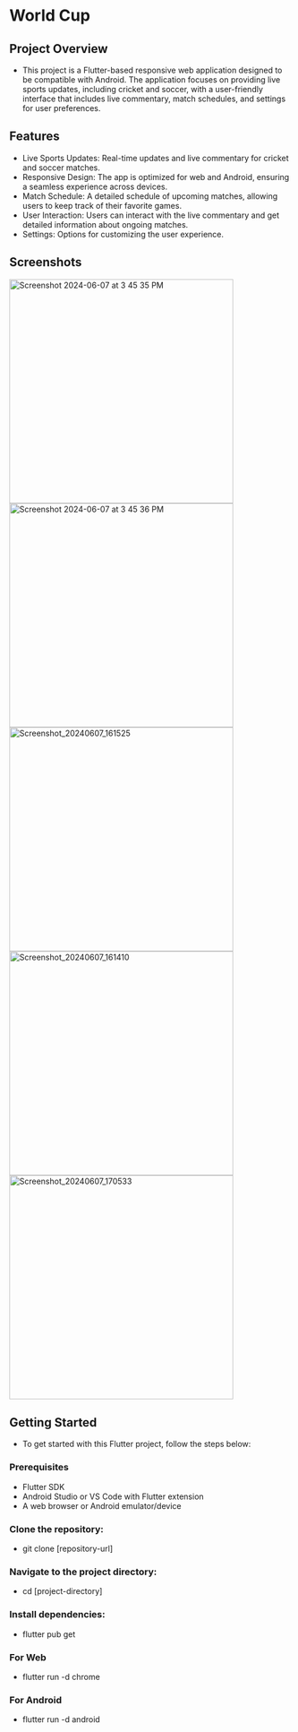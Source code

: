# **World Cup**

## **Project Overview**
- This project is a Flutter-based responsive web application designed to be compatible with Android.
  The application focuses on providing live sports updates, including cricket and soccer, with a
  user-friendly interface that includes live commentary, match schedules, and settings for user
  preferences.

## **Features**
- Live Sports Updates: Real-time updates and live commentary for cricket and soccer matches.
- Responsive Design: The app is optimized for web and Android, ensuring a seamless experience across
  devices.
- Match Schedule: A detailed schedule of upcoming matches, allowing users to keep track of their
  favorite games.
- User Interaction: Users can interact with the live commentary and get detailed information about
  ongoing matches.
- Settings: Options for customizing the user experience.


## **Screenshots**

<img src="https://github.com/VivekMultiQos/WorldCup-flutter-web/assets/162713349/45bea644-746a-4448-a107-8744138d2b9d" width="400"  alt="Screenshot 2024-06-07 at 3 45 35 PM">
<img src="https://github.com/VivekMultiQos/WorldCup-flutter-web/assets/162713349/1f2c7928-6f79-4332-8aaa-693d1d6b9c40" width="400"  alt="Screenshot 2024-06-07 at 3 45 36 PM">
<img src="https://github.com/VivekMultiQos/WorldCup-flutter-web/assets/162713349/dd9c68dc-7652-447c-8aef-44e32c480148" width="400"  alt="Screenshot_20240607_161525">
<img src="https://github.com/VivekMultiQos/WorldCup-flutter-web/assets/162713349/5dbdfa63-609d-4ec2-92db-eefa2583047a" width="400"  alt="Screenshot_20240607_161410">
<img src="https://github.com/VivekMultiQos/WorldCup-flutter-web/assets/162713349/ea1daceb-e47c-48f3-8716-7727a95391e1" width="400"  alt="Screenshot_20240607_170533">


## **Getting Started**
- To get started with this Flutter project, follow the steps below:

### **Prerequisites**
- Flutter SDK
- Android Studio or VS Code with Flutter extension
- A web browser or Android emulator/device

### **Clone the repository:**

- git clone [repository-url]

### **Navigate to the project directory:**

- cd [project-directory]

### **Install dependencies:**

- flutter pub get

### For Web
- flutter run -d chrome

### For Android
- flutter run -d android


